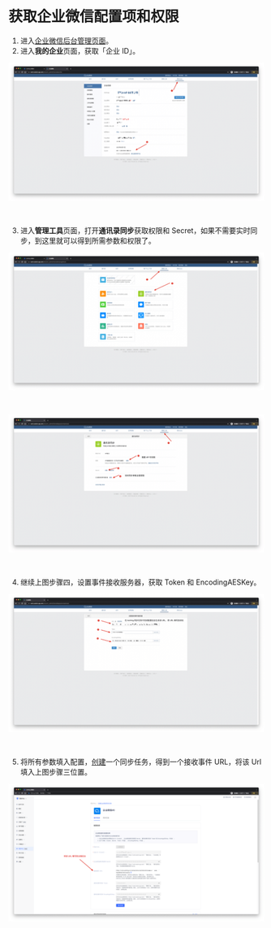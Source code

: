 # 获取企业微信配置项和权限

<LastUpdated/>

1. 进入[企业微信后台管理页面](https://work.weixin.qq.com/wework_admin/frame)。
2. 进入**我的企业**页面，获取「企业 ID」。

![](../../images/wechatWork-1.png)

<br/>

3. 进入**管理工具**页面，打开**通讯录同步**获取权限和 Secret，如果不需要实时同步，到这里就可以得到所需参数和权限了。

![](../../images/wechatWork-2.png)

<br/>

![](../../images/wechatWork-3.png)

<br/>

4. 继续上图步骤四，设置事件接收服务器，获取 Token 和 EncodingAESKey。

![](../../images/wechatWork-4.png)

<br/>

5. 将所有参数填入配置，[创建](/guides/sync-new/create-sync-new/README.md)一个同步任务，得到一个接收事件 URL，将该 Url 填入上图步骤三位置。

![](../../images/wechatWork-5.png)

<br/>
